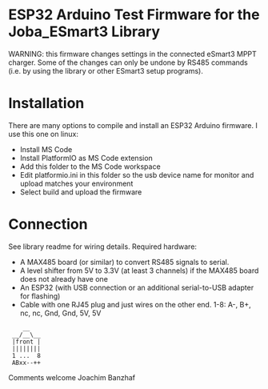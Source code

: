 # ESP32 Arduino Test Firmware for the Joba_ESmart3 Library

WARNING: this firmware changes settings in the connected eSmart3 MPPT charger.
Some of the changes can only be undone by RS485 commands (i.e. by using the library or other ESmart3 setup programs).

# Installation
There are many options to compile and install an ESP32 Arduino firmware. I use this one on linux:
* Install MS Code
 * Install PlatformIO as MS Code extension
* Add this folder to the MS Code workspace
* Edit platformio.ini in this folder so the usb device name for monitor and upload matches your environment
* Select build and upload the firmware

# Connection
See library readme for wiring details. Required hardware:
* A MAX485 board (or similar) to convert RS485 signals to serial.
* A level shifter from 5V to 3.3V (at least 3 channels) if the MAX485 board does not already have one
* An ESP32 (with USB connection or an additional serial-to-USB adapter for flashing)
* Cable with one RJ45 plug and just wires on the other end. 1-8: A-, B+, nc, nc, Gnd, Gnd, 5V, 5V
```
    __
 __/__\__
 |front |
 ||||||||
 1 ...  8
 ABxx--++
```

Comments welcome
Joachim Banzhaf

